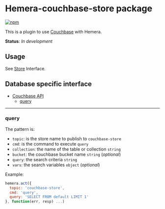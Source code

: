 # Hemera-couchbase-store package

[![npm](https://img.shields.io/npm/v/hemera-couchbase-store.svg?maxAge=3600)](https://www.npmjs.com/package/hemera-couchbase-store)

This is a plugin to use [Couchbase](https://www.couchbase.com/nosql-databases/couchbase-server) with Hemera.

**Status**: _In development_

## Usage

See [Store](https://github.com/hemerajs/hemera/tree/master/packages/hemera-store) Interface.

## Database specific interface

* [Couchbase API](#couchbase-api)
  * [query](#query)
  
 
-------------------------------------------------------
### query

The pattern is:

* `topic`: is the store name to publish to `couchbase-store`
* `cmd`: is the command to execute `query`
* `collection`: the name of the table or collection `string`
* `bucket`: the couchbase bucket name `string` (*optional*)
* `query`: the search criteria `string`
* `vars`: the search variables `object` (*optional*)

Example:
```js
hemera.act({
  topic: 'couchbase-store',
  cmd: 'query',
  query: 'SELECT FROM default LIMIT 1'
}, function(err, resp) ...)
```
